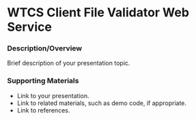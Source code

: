 # WTCS Client File Validator Web Service

### Description/Overview

Brief description of your presentation topic.

### Supporting Materials

* Link to your presentation.
* Link to related materials, such as demo code, if appropriate.
* Link to references.
